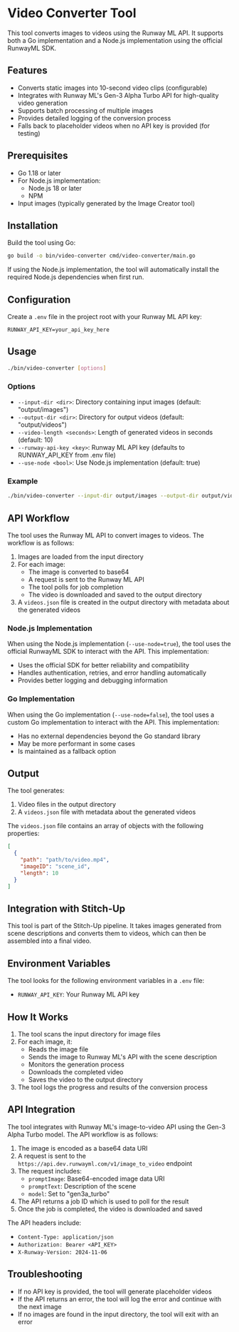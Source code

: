 # Video Converter Tool

This tool converts images to videos using the Runway ML API. It supports both a Go implementation and a Node.js implementation using the official RunwayML SDK.

## Features

- Converts static images into 10-second video clips (configurable)
- Integrates with Runway ML's Gen-3 Alpha Turbo API for high-quality video generation
- Supports batch processing of multiple images
- Provides detailed logging of the conversion process
- Falls back to placeholder videos when no API key is provided (for testing)

## Prerequisites

- Go 1.18 or later
- For Node.js implementation:
  - Node.js 18 or later
  - NPM
- Input images (typically generated by the Image Creator tool)

## Installation

Build the tool using Go:

```bash
go build -o bin/video-converter cmd/video-converter/main.go
```

If using the Node.js implementation, the tool will automatically install the required Node.js dependencies when first run.

## Configuration

Create a `.env` file in the project root with your Runway ML API key:

```
RUNWAY_API_KEY=your_api_key_here
```

## Usage

```bash
./bin/video-converter [options]
```

### Options

- `--input-dir <dir>`: Directory containing input images (default: "output/images")
- `--output-dir <dir>`: Directory for output videos (default: "output/videos")
- `--video-length <seconds>`: Length of generated videos in seconds (default: 10)
- `--runway-api-key <key>`: Runway ML API key (defaults to RUNWAY_API_KEY from .env file)
- `--use-node <bool>`: Use Node.js implementation (default: true)

### Example

```bash
./bin/video-converter --input-dir output/images --output-dir output/videos --video-length 5
```

## API Workflow

The tool uses the Runway ML API to convert images to videos. The workflow is as follows:

1. Images are loaded from the input directory
2. For each image:
   - The image is converted to base64
   - A request is sent to the Runway ML API
   - The tool polls for job completion
   - The video is downloaded and saved to the output directory
3. A `videos.json` file is created in the output directory with metadata about the generated videos

### Node.js Implementation

When using the Node.js implementation (`--use-node=true`), the tool uses the official RunwayML SDK to interact with the API. This implementation:

- Uses the official SDK for better reliability and compatibility
- Handles authentication, retries, and error handling automatically
- Provides better logging and debugging information

### Go Implementation

When using the Go implementation (`--use-node=false`), the tool uses a custom Go implementation to interact with the API. This implementation:

- Has no external dependencies beyond the Go standard library
- May be more performant in some cases
- Is maintained as a fallback option

## Output

The tool generates:

1. Video files in the output directory
2. A `videos.json` file with metadata about the generated videos

The `videos.json` file contains an array of objects with the following properties:

```json
[
  {
    "path": "path/to/video.mp4",
    "imageID": "scene_id",
    "length": 10
  }
]
```

## Integration with Stitch-Up

This tool is part of the Stitch-Up pipeline. It takes images generated from scene descriptions and converts them to videos, which can then be assembled into a final video.

## Environment Variables

The tool looks for the following environment variables in a `.env` file:

- `RUNWAY_API_KEY`: Your Runway ML API key

## How It Works

1. The tool scans the input directory for image files
2. For each image, it:
   - Reads the image file
   - Sends the image to Runway ML's API with the scene description
   - Monitors the generation process
   - Downloads the completed video
   - Saves the video to the output directory
3. The tool logs the progress and results of the conversion process

## API Integration

The tool integrates with Runway ML's image-to-video API using the Gen-3 Alpha Turbo model. The API workflow is as follows:

1. The image is encoded as a base64 data URI
2. A request is sent to the `https://api.dev.runwayml.com/v1/image_to_video` endpoint
3. The request includes:
   - `promptImage`: Base64-encoded image data URI
   - `promptText`: Description of the scene
   - `model`: Set to "gen3a_turbo"
4. The API returns a job ID which is used to poll for the result
5. Once the job is completed, the video is downloaded and saved

The API headers include:
- `Content-Type: application/json`
- `Authorization: Bearer <API_KEY>`
- `X-Runway-Version: 2024-11-06`

## Troubleshooting

- If no API key is provided, the tool will generate placeholder videos
- If the API returns an error, the tool will log the error and continue with the next image
- If no images are found in the input directory, the tool will exit with an error 